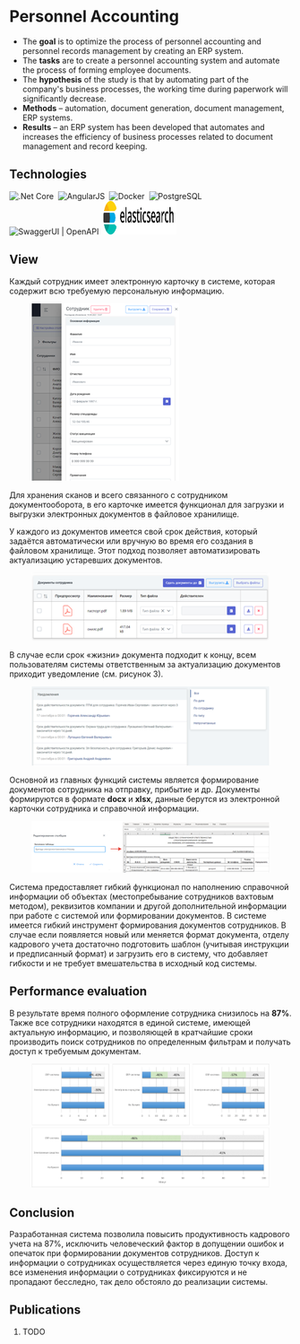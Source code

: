 # Personnel Accounting

- The **goal** is to optimize the process of personnel accounting and personnel records management by creating an ERP system.
- The **tasks** are to create a personnel accounting system and automate the process of forming employee documents.
- The **hypothesis** of the study is that by automating part of the company's business processes, the working time during paperwork will significantly decrease.
- **Methods** – automation, document generation, document management, ERP systems.
- **Results** – an ERP system has been developed that automates and increases the efficiency of business processes related to document management and record keeping.

## Technologies

<div>
    <img src="https://cdn.jsdelivr.net/gh/devicons/devicon/icons/dotnetcore/dotnetcore-original.svg" title=".Net Core" alt=".Net Core" width="60" height="60"/>&nbsp;
    <img src="https://cdn.jsdelivr.net/gh/devicons/devicon/icons/angularjs/angularjs-original-wordmark.svg" title="AngularJS" alt="AngularJS" width="60" height="60" />&nbsp;
    <img src="https://cdn.jsdelivr.net/gh/devicons/devicon/icons/docker/docker-original-wordmark.svg" title="Docker" alt="Docker" width="60" height="60"/>&nbsp;
    <img src="https://cdn.jsdelivr.net/gh/devicons/devicon/icons/postgresql/postgresql-original-wordmark.svg" title="PostgreSQL" alt="PostgreSQL" width="60" height="60"/>&nbsp;
    <img src="https://api.iconify.design/logos/swagger.svg" title="SwaggerUI | OpenAPI" alt="SwaggerUI | OpenAPI" width="60" height="60"/>&nbsp;
    <img src="../images/logo/elasticsearch.svg" title="ElasticSearch" alt="ElasticSearch" width="130" height="60"/>&nbsp;

</div>

## View

Каждый сотрудник имеет электронную карточку в системе, которая содержит всю требуемую персональную информацию.

<figure markdown>

![Employee card](../images/projects/PersonnelAccounting/1.png)

</figure>


Для хранения сканов и всего связанного с сотрудником документооборота, в его карточке имеется функционал для загрузки и выгрузки электронных документов в файловое
хранилище.

У каждого из документов имеется свой срок действия, который задаётся автоматически или вручную во время его создания в файловом хранилище. Этот подход позволяет
автоматизировать актуализацию устаревших документов.

<figure markdown>

![Electronic documents](../images/projects/PersonnelAccounting/2.png)

</figure>

В случае если срок «жизни» документа подходит к концу, всем пользователям системы ответственным за актуализацию документов приходит уведомление (см. рисунок 3).

<figure markdown>

![Notifications](../images/projects/PersonnelAccounting/3.png)

</figure>

Основной из главных функций системы является формирование документов сотрудника на отправку, прибытие и др.
Документы формируются в формате **docx** и **xlsx**, данные берутся из
электронной карточки сотрудника и справочной информации.

<figure markdown>

![Notifications](../images/projects/PersonnelAccounting/4.png)

</figure>

Система предоставляет гибкий функционал по наполнению справочной информации об объектах (местопребывание сотрудников вахтовым методом), реквизитов компании и другой
дополнительной информации при работе с системой или формировании документов.
В системе имеется гибкий инструмент формирования документов сотрудников. В случае если появляется новый или меняется формат документа, отделу кадрового учета достаточно
подготовить шаблон (учитывая инструкции и предписанный формат) и загрузить его в систему, что добавляет гибкости и не требует вмешательства в исходный код системы.

## Performance evaluation

В результате время полного оформление сотрудника снизилось на **87%**. Также все сотрудники находятся в единой системе, имеющей актуальную информацию, и позволяющей в
кратчайшие сроки производить поиск сотрудников по определенным фильтрам и получать доступ к требуемым документам.

<figure markdown>

![Notifications](../images/projects/PersonnelAccounting/5.png)

</figure>

## Conclusion

Разработанная система позволила повысить продуктивность кадрового учета на 87%, исключить человеческий фактор в допущении ошибок и опечаток при формировании документов
сотрудников. Доступ к информации о сотрудниках осуществляется через единую точку входа, все изменения информации о сотрудниках фиксируются и не пропадают бесследно, так
дело обстояло до реализации системы.

## Publications

1. TODO